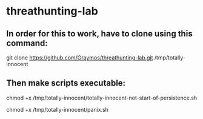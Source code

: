 # threathunting-lab
## In order for this to work, have to clone using this command:

git clone https://github.com/Graymos/threathunting-lab.git /tmp/totally-innocent

## Then make scripts executable:
chmod +x /tmp/totally-innocent/totally-innocent-not-start-of-persistence.sh

chmod +x /tmp/totally-innocent/panix.sh
